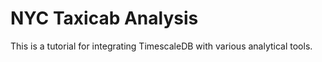 # NYC Taxicab Analysis

This is a tutorial for integrating TimescaleDB with various analytical tools.
